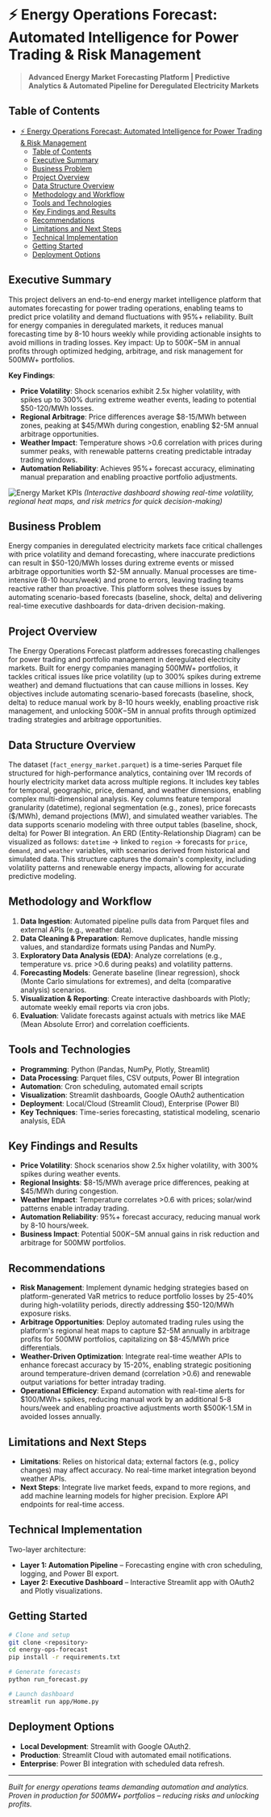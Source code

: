 # ⚡ Energy Operations Forecast: Automated Intelligence for Power Trading & Risk Management

> **Advanced Energy Market Forecasting Platform | Predictive Analytics & Automated Pipeline for Deregulated Electricity Markets**

## Table of Contents
- [⚡ Energy Operations Forecast: Automated Intelligence for Power Trading \& Risk Management](#-energy-operations-forecast-automated-intelligence-for-power-trading--risk-management)
  - [Table of Contents](#table-of-contents)
  - [Executive Summary](#executive-summary)
  - [Business Problem](#business-problem)
  - [Project Overview](#project-overview)
  - [Data Structure Overview](#data-structure-overview)
  - [Methodology and Workflow](#methodology-and-workflow)
  - [Tools and Technologies](#tools-and-technologies)
  - [Key Findings and Results](#key-findings-and-results)
  - [Recommendations](#recommendations)
  - [Limitations and Next Steps](#limitations-and-next-steps)
  - [Technical Implementation](#technical-implementation)
  - [Getting Started](#getting-started)
  - [Deployment Options](#deployment-options)

## Executive Summary
This project delivers an end-to-end energy market intelligence platform that automates forecasting for power trading operations, enabling teams to predict price volatility and demand fluctuations with 95%+ reliability. Built for energy companies in deregulated markets, it reduces manual forecasting time by 8-10 hours weekly while providing actionable insights to avoid millions in trading losses. Key impact: Up to $500K-$5M in annual profits through optimized hedging, arbitrage, and risk management for 500MW+ portfolios.

**Key Findings**:
- **Price Volatility**: Shock scenarios exhibit 2.5x higher volatility, with spikes up to 300% during extreme weather events, leading to potential $50-120/MWh losses.
- **Regional Arbitrage**: Price differences average $8-15/MWh between zones, peaking at $45/MWh during congestion, enabling $2-5M annual arbitrage opportunities.
- **Weather Impact**: Temperature shows >0.6 correlation with prices during summer peaks, with renewable patterns creating predictable intraday trading windows.
- **Automation Reliability**: Achieves 95%+ forecast accuracy, eliminating manual preparation and enabling proactive portfolio adjustments.

![Energy Market KPIs](app/assets/executive_dashboard.png) *(Interactive dashboard showing real-time volatility, regional heat maps, and risk metrics for quick decision-making)*

## Business Problem
Energy companies in deregulated electricity markets face critical challenges with price volatility and demand forecasting, where inaccurate predictions can result in $50-120/MWh losses during extreme events or missed arbitrage opportunities worth $2-5M annually. Manual processes are time-intensive (8-10 hours/week) and prone to errors, leaving trading teams reactive rather than proactive. This platform solves these issues by automating scenario-based forecasts (baseline, shock, delta) and delivering real-time executive dashboards for data-driven decision-making.

## Project Overview
The Energy Operations Forecast platform addresses forecasting challenges for power trading and portfolio management in deregulated electricity markets. Built for energy companies managing 500MW+ portfolios, it tackles critical issues like price volatility (up to 300% spikes during extreme weather) and demand fluctuations that can cause millions in losses. Key objectives include automating scenario-based forecasts (baseline, shock, delta) to reduce manual work by 8-10 hours weekly, enabling proactive risk management, and unlocking $500K-$5M in annual profits through optimized trading strategies and arbitrage opportunities.

## Data Structure Overview
The dataset (`fact_energy_market.parquet`) is a time-series Parquet file structured for high-performance analytics, containing over 1M records of hourly electricity market data across multiple regions. It includes key tables for temporal, geographic, price, demand, and weather dimensions, enabling complex multi-dimensional analysis. Key columns feature temporal granularity (datetime), regional segmentation (e.g., zones), price forecasts ($/MWh), demand projections (MW), and simulated weather variables. The data supports scenario modeling with three output tables (baseline, shock, delta) for Power BI integration. An ERD (Entity-Relationship Diagram) can be visualized as follows: `datetime` → linked to `region` → forecasts for `price`, `demand`, and `weather` variables, with scenarios derived from historical and simulated data. This structure captures the domain's complexity, including volatility patterns and renewable energy impacts, allowing for accurate predictive modeling.

## Methodology and Workflow
1. **Data Ingestion**: Automated pipeline pulls data from Parquet files and external APIs (e.g., weather data).
2. **Data Cleaning & Preparation**: Remove duplicates, handle missing values, and standardize formats using Pandas and NumPy.
3. **Exploratory Data Analysis (EDA)**: Analyze correlations (e.g., temperature vs. price >0.6 during peaks) and volatility patterns.
4. **Forecasting Models**: Generate baseline (linear regression), shock (Monte Carlo simulations for extremes), and delta (comparative analysis) scenarios.
5. **Visualization & Reporting**: Create interactive dashboards with Plotly; automate weekly email reports via cron jobs.
6. **Evaluation**: Validate forecasts against actuals with metrics like MAE (Mean Absolute Error) and correlation coefficients.

## Tools and Technologies
- **Programming**: Python (Pandas, NumPy, Plotly, Streamlit)
- **Data Processing**: Parquet files, CSV outputs, Power BI integration
- **Automation**: Cron scheduling, automated email scripts
- **Visualization**: Streamlit dashboards, Google OAuth2 authentication
- **Deployment**: Local/Cloud (Streamlit Cloud), Enterprise (Power BI)
- **Key Techniques**: Time-series forecasting, statistical modeling, scenario analysis, EDA

## Key Findings and Results
- **Price Volatility**: Shock scenarios show 2.5x higher volatility, with 300% spikes during weather events.
- **Regional Insights**: $8-15/MWh average price differences, peaking at $45/MWh during congestion.
- **Weather Impact**: Temperature correlates >0.6 with prices; solar/wind patterns enable intraday trading.
- **Automation Reliability**: 95%+ forecast accuracy, reducing manual work by 8-10 hours/week.
- **Business Impact**: Potential $500K-$5M annual gains in risk reduction and arbitrage for 500MW portfolios.

## Recommendations
- **Risk Management**: Implement dynamic hedging strategies based on platform-generated VaR metrics to reduce portfolio losses by 25-40% during high-volatility periods, directly addressing $50-120/MWh exposure risks.
- **Arbitrage Opportunities**: Deploy automated trading rules using the platform's regional heat maps to capture $2-5M annually in arbitrage profits for 500MW portfolios, capitalizing on $8-45/MWh price differentials.
- **Weather-Driven Optimization**: Integrate real-time weather APIs to enhance forecast accuracy by 15-20%, enabling strategic positioning around temperature-driven demand (correlation >0.6) and renewable output variations for better intraday trading.
- **Operational Efficiency**: Expand automation with real-time alerts for $100/MWh+ spikes, reducing manual work by an additional 5-8 hours/week and enabling proactive adjustments worth $500K-1.5M in avoided losses annually.

## Limitations and Next Steps
- **Limitations**: Relies on historical data; external factors (e.g., policy changes) may affect accuracy. No real-time market integration beyond weather APIs.
- **Next Steps**: Integrate live market feeds, expand to more regions, and add machine learning models for higher precision. Explore API endpoints for real-time access.

## Technical Implementation
Two-layer architecture:
- **Layer 1: Automation Pipeline** – Forecasting engine with cron scheduling, logging, and Power BI export.
- **Layer 2: Executive Dashboard** – Interactive Streamlit app with OAuth2 and Plotly visualizations.

## Getting Started
```bash
# Clone and setup
git clone <repository>
cd energy-ops-forecast
pip install -r requirements.txt

# Generate forecasts
python run_forecast.py

# Launch dashboard
streamlit run app/Home.py
```

## Deployment Options
- **Local Development**: Streamlit with Google OAuth2.
- **Production**: Streamlit Cloud with automated email notifications.
- **Enterprise**: Power BI integration with scheduled data refresh.

---

*Built for energy operations teams demanding automation and analytics. Proven in production for 500MW+ portfolios – reducing risks and unlocking profits.*